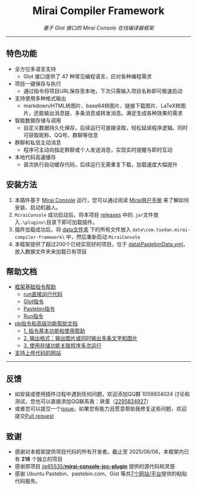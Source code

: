 <div align="center">

# Mirai Compiler Framework

_基于 Glot 接口的 Mirai Console 在线编译器框架_

</div>

---

## 特色功能
- 全方位多语言支持
    + Glot 接口提供了 47 种常见编程语言，应对各种编程需求
- 项目一键保存与执行
    + 通过指令将项目URL保存至本地，下次只需输入项目名称即可极速启动
- 支持使用多种格式输出
    + markdown/HTML转图片、base64转图片、链接下载图片、LaTeX转图片，还能输出消息链、多条消息或转发消息。满足生成各种效果的需求
- 智能数据存储与调用
    + 自定义数据持久化保存，后续运行可直接读取，轻松延续程序逻辑。同时可获取昵称、QQ号、群聊等信息
- 群聊和私信主动消息
    + 程序可主动向指定群聊或个人发送消息，实现实时提醒与即时互动
- 本地代码高速缓存
    + 首次执行自动缓存代码，后续运行无需重复下载，加载速度大幅提升

## 安装方法
1. 本插件基于 [Mirai Console](https://github.com/mamoe/mirai-console) 运行，您可以通过阅读 [Mirai用户手册](https://docs.mirai.mamoe.net/UserManual.html) 来了解如何安装、启动机器人。
2. `MiraiConsole` 成功启动后，将本项目 [releases](https://github.com/tiedanGH/mirai-compiler-framework/releases) 中的`.jar`文件放入`.\plugins\`目录下即可加载插件。
3. 插件加载成功后，将 [data文件夹](data) 下的所有文件放入 `data\com.tiedan.mirai-compiler-framework\` 中，然后重新启动 `MiraiConsole`
4. 本框架提供了超过200个已经实现好的项目，位于 [data\PastebinData.yml](data/PastebinData.yml)，放入数据文件夹来加载已有项目

## 帮助文档
- [框架基础指令帮助](doc/commands.md)
    + [run直接运行代码](doc/commands.md#run直接运行代码)
    + [Glot指令](doc/commands.md#Glot指令)
    + [Pastebin指令](doc/commands.md#Pastebin指令)
    + [Run指令](doc/commands.md#Run指令)
- [pb指令和高级功能帮助文档](doc/pastebin.md)
    + [1. 指令基本功能和使用帮助](doc/pastebin.md#一基本功能和指令使用)
    + [2. 输出格式：输出图片或同时输出多条文字和图片](doc/pastebin.md#二输出格式)
    + [3. 使用存储功能关联程序多次运行](doc/pastebin.md#三数据存储功能)
- [支持上传代码的网站](doc/commands.md#支持上传代码的网站)

---

## 反馈
- 如安装或使用插件过程中遇到任何问题，欢迎添加QQ群 1059834024 讨论和测试，您也可以直接添加QQ联系我：铁蛋（[2295824927](https://qm.qq.com/q/hAIXBftS12)）
- 或者您可以提交一个[issue](https://github.com/tiedanGH/mirai-compiler-framework/issues)。如果您有能力且愿意帮助我修复这些问题，欢迎提交[Pull request](https://github.com/tiedanGH/mirai-compiler-framework/pulls)

## 致谢
- 感谢对本框架提供项目代码的所有开发者。截止至 2025/06/06，本框架内已有 **218** 个独立的项目
- 感谢原项目 [jie65535/**mirai-console-jcc-plugin**](https://github.com/jie65535/mirai-console-jcc-plugin/) 提供的源代码和灵感
- 感谢 Ubuntu Pastebin、pastebin.com、Gist 等共[7个网站/平台](doc/commands.md#支持上传代码的网站)提供的粘贴代码服务。
